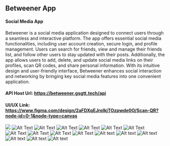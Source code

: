 ## Betweener App
#### Social Media App

Betweener is a social media application designed to connect users through a seamless and interactive platform. The app offers essential social media functionalities, including user account creation, secure login, and profile management. Users can search for friends, view and manage their friends list, and follow other users to stay updated with their posts. Additionally, the app allows users to add, delete, and update social media links on their profiles, scan QR codes, and share personal information. With its intuitive design and user-friendly interface, Betweener enhances social interaction and networking by bringing key social media features into one convenient application.
#### API Host Url: https://betweener.gsgtt.tech/api
#### UI/UX Link: https://www.figma.com/design/2aFDXqEJroIkjTOzpwde0O/Scan-QR?node-id=0-1&node-type=canvas

![](https://github.com/LogainHamdan/Betweener_Social_Media_App/blob/2b7c60c065731e7d59e82ba67d0744f6a5ba139f/Blue%20Modern%20Mobile%20Application%20Presentation%20(4).jpg)
![Alt Text](https://github.com/LogainHamdan/Betweener_Social_Media_App/blob/25edb6e0d5c82f70b79b2bfb5c3b2e01e5d636f4/Screenshot%202024-12-08%20105034.png)
![Alt Text](https://github.com/LogainHamdan/Betweener_Social_Media_App/blob/25edb6e0d5c82f70b79b2bfb5c3b2e01e5d636f4/Screenshot%202024-12-08%20105320.png)
![Alt Text](https://github.com/LogainHamdan/Betweener_Social_Media_App/blob/25edb6e0d5c82f70b79b2bfb5c3b2e01e5d636f4/Screenshot%202024-12-08%20111658.png)
![Alt Text](https://github.com/LogainHamdan/Betweener_Social_Media_App/blob/25edb6e0d5c82f70b79b2bfb5c3b2e01e5d636f4/Screenshot%202024-12-08%20111717.png)
![Alt Text](https://github.com/LogainHamdan/Betweener_Social_Media_App/blob/25edb6e0d5c82f70b79b2bfb5c3b2e01e5d636f4/Screenshot%202024-12-08%20111730.png)
![Alt Text](https://github.com/LogainHamdan/Betweener_Social_Media_App/blob/25edb6e0d5c82f70b79b2bfb5c3b2e01e5d636f4/Screenshot%202024-12-08%20111740.png)
![Alt Text](https://github.com/LogainHamdan/Betweener_Social_Media_App/blob/25edb6e0d5c82f70b79b2bfb5c3b2e01e5d636f4/Screenshot%202024-12-08%20111748.png)
![Alt Text](https://github.com/LogainHamdan/Betweener_Social_Media_App/blob/25edb6e0d5c82f70b79b2bfb5c3b2e01e5d636f4/Screenshot%202024-12-08%20111755.png)
![Alt Text](https://github.com/LogainHamdan/Betweener_Social_Media_App/blob/25edb6e0d5c82f70b79b2bfb5c3b2e01e5d636f4/Screenshot%202024-12-08%20111804.png)
![Alt Text](https://github.com/LogainHamdan/Betweener_Social_Media_App/blob/6d1685ad64ecb3aeff8eeac466cd1751c8887aa5/Screenshot%202024-12-17%20105943.png)
![Alt text](https://github.com/LogainHamdan/Betweener_Social_Media_App/blob/6d1685ad64ecb3aeff8eeac466cd1751c8887aa5/Screenshot%202024-12-17%20110036.png)
![Alt text](https://github.com/LogainHamdan/Betweener_Social_Media_App/blob/6d1685ad64ecb3aeff8eeac466cd1751c8887aa5/Screenshot%202024-12-17%20110303.png)
![Alt text](https://github.com/LogainHamdan/Betweener_Social_Media_App/blob/6d1685ad64ecb3aeff8eeac466cd1751c8887aa5/Screenshot%202024-12-17%20110345.png)
![Alt text](https://github.com/LogainHamdan/Betweener_Social_Media_App/blob/6d1685ad64ecb3aeff8eeac466cd1751c8887aa5/Screenshot%202024-12-17%20110406.png)
![Alt text](https://github.com/LogainHamdan/Betweener_Social_Media_App/blob/6d1685ad64ecb3aeff8eeac466cd1751c8887aa5/Screenshot%202024-12-17%20110421.png)
![Alt text](https://github.com/LogainHamdan/Betweener_Social_Media_App/blob/6d1685ad64ecb3aeff8eeac466cd1751c8887aa5/Screenshot%202024-12-17%20110429.png)
